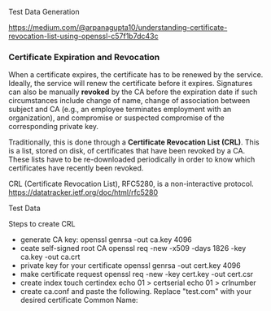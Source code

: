 Test Data Generation

https://medium.com/@arpanagupta10/understanding-certificate-revocation-list-using-openssl-c57f1b7dc43c


### Certificate Expiration and Revocation

When a certificate expires, the certificate has to be renewed by the service. Ideally, the service will renew the certificate before it expires. Signatures can also be manually **revoked** by the CA before the expiration date if such circumstances include change of name, change of association between subject and CA (e.g., an employee terminates employment with an organization), and compromise or suspected compromise of the corresponding private key.

Traditionally, this is done through a **Certificate Revocation List (CRL)**. 
This is a list, stored on disk, of certificates that have been revoked by a CA. These lists have to be re-downloaded periodically in order to know which certificates have recently been revoked.

CRL (Certificate Revocation List), RFC5280, is a non-interactive protocol. https://datatracker.ietf.org/doc/html/rfc5280

Test Data


Steps to create CRL
* generate CA key:
openssl genrsa -out ca.key 4096
* ceate self-signed root CA
openssl req -new -x509 -days 1826 -key ca.key -out ca.crt
* private key for your certificate
openssl genrsa -out cert.key 4096
* make certificate request
openssl req -new -key cert.key -out cert.csr
* create index
touch certindex
echo 01 > certserial
echo 01 > crlnumber
* create ca.conf and paste the following. Replace "test.com" with your desired certificate Common Name:


